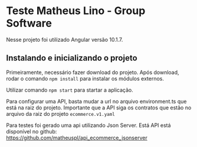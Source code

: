 # Teste Matheus Lino - Group Software

Nesse projeto foi utilizado Angular versão 10.1.7.

## Instalando e inicializando o projeto

Primeiramente, necessário fazer download do projeto. Após download, rodar o comando `npm install` para instalar os módulos externos.

Utilizar comando `npm start` para startar a aplicação.

Para configurar uma API, basta mudar a url no arquivo environment.ts que está na raiz do projeto. Importante que a API siga os contratos que estão no arquivo da raiz do projeto `ecommerce.v1.yaml`

Para testes foi gerado uma api utilizando Json Server. Está API está disponível no github: https://github.com/matheuspl/api_ecommerce_jsonserver

